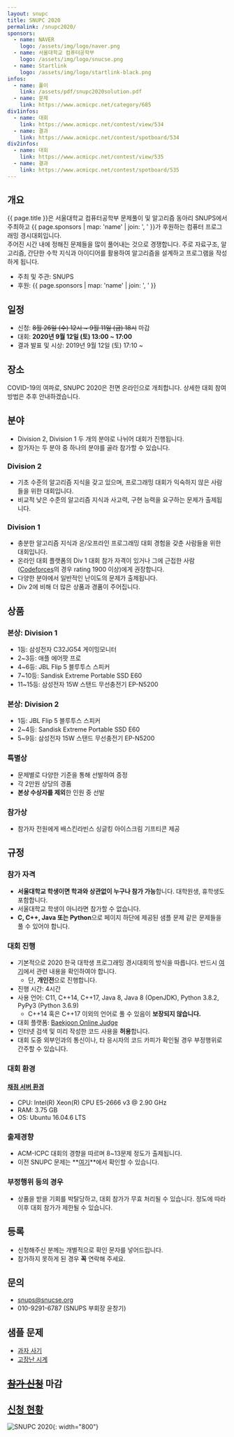 ```yaml
---
layout: snupc
title: SNUPC 2020
permalink: /snupc2020/
sponsors:
  - name: NAVER
    logo: /assets/img/logo/naver.png
  - name: 서울대학교 컴퓨터공학부
    logo: /assets/img/logo/snucse.png
  - name: Startlink
    logo: /assets/img/logo/startlink-black.png
infos:
  - name: 풀이
    link: /assets/pdf/snupc2020solution.pdf
  - name: 문제
    link: https://www.acmicpc.net/category/685
div1infos:
  - name: 대회
    link: https://www.acmicpc.net/contest/view/534
  - name: 결과
    link: https://www.acmicpc.net/contest/spotboard/534
div2infos:
  - name: 대회
    link: https://www.acmicpc.net/contest/view/535
  - name: 결과
    link: https://www.acmicpc.net/contest/spotboard/535
---
```


## 개요
{{ page.title }}은 서울대학교 컴퓨터공학부 문제풀이 및 알고리즘 동아리 SNUPS에서 주최하고 {{ page.sponsors | map: 'name' | join: ', ' }}가 후원하는 컴퓨터 프로그래밍 경시대회입니다.  
주어진 시간 내에 정해진 문제들을 많이 풀어내는 것으로 경쟁합니다. 주로 자료구조, 알고리즘, 간단한 수학 지식과 아이디어를 활용하여 알고리즘을 설계하고 프로그램을 작성하게 됩니다.  
- 주최 및 주관: SNUPS
- 후원: {{ page.sponsors | map: 'name' | join: ', ' }}

## 일정
- 신청: ~~8월 26일 (수) 12시 ~ 9월 11일 (금) 18시~~ 마감
- 대회: **2020년 9월 12일 (토) 13:00 ~ 17:00**
- 결과 발표 및 시상: 2019년 9월 12일 (토) 17:10 ~

## 장소
COVID-19의 여파로, SNUPC 2020은 전면 온라인으로 개최합니다. 상세한 대회 참여 방법은 추후 안내하겠습니다.

## 분야
- Division 2, Division 1 두 개의 분야로 나뉘어 대회가 진행됩니다.
- 참가자는 두 분야 중 하나의 분야를 골라 참가할 수 있습니다.

### Division 2
- 기초 수준의 알고리즘 지식을 갖고 있으며, 프로그래밍 대회가 익숙하지 않은 사람들을 위한 대회입니다.
- 비교적 낮은 수준의 알고리즘 지식과 사고력, 구현 능력을 요구하는 문제가 출제됩니다.

### Division 1
- 충분한 알고리즘 지식과 온/오프라인 프로그래밍 대회 경험을 갖춘 사람들을 위한 대회입니다.
- 온라인 대회 플랫폼의 Div 1 대회 참가 자격이 있거나 그에 근접한 사람([Codeforces](https://codeforces.com/)의 경우 rating 1900 이상)에게 권장합니다.
- 다양한 분야에서 일반적인 난이도의 문제가 출제됩니다.
- Div 2에 비해 더 많은 상품과 경품이 주어집니다.

## 상품

### 본상: Division 1
- 1등: 삼성전자 C32JG54 게이밍모니터
- 2~3등: 애플 에어팟 프로
- 4~6등: JBL Flip 5 블루투스 스피커
- 7~10등: Sandisk Extreme Portable SSD E60
- 11~15등: 삼성전자 15W 스탠드 무선충전기 EP-N5200

### 본상: Division 2
- 1등: JBL Flip 5 블루투스 스피커
- 2~4등: Sandisk Extreme Portable SSD E60
- 5~9등: 삼성전자 15W 스탠드 무선충전기 EP-N5200

### 특별상
- 문제별로 다양한 기준을 통해 선발하여 증정
- 각 2만원 상당의 경품
- **본상 수상자를 제외**한 인원 중 선발

### 참가상
- 참가자 전원에게 배스킨라빈스 싱글킹 아이스크림 기프티콘 제공

## 규정

### 참가 자격
- **서울대학교 학생이면 학과와 상관없이 누구나 참가 가능**합니다. 대학원생, 휴학생도 포함합니다.
- 서울대학교 학생이 아니라면 참가할 수 없습니다.
- **C, C++, Java 또는 Python**으로 페이지 하단에 제공된 샘플 문제 같은 문제들을 풀 수 있어야 합니다.

### 대회 진행
- 기본적으로 2020 한국 대학생 프로그래밍 경시대회의 방식을 따릅니다. 반드시 [여기](http://icpckorea.org/archives/942)에서 관련 내용을 확인하여야 합니다.
  - 단, **개인전**으로 진행합니다.
- 진행 시간: 4시간
- 사용 언어: C11, C++14, C++17, Java 8, Java 8 (OpenJDK), Python 3.8.2, PyPy3 (Python 3.6.9)
  - C++14 혹은 C++17 이외의 언어로 풀 수 있음이 **보장되지 않습니다.**
- 대회 플랫폼: [Baekjoon Online Judge](https://www.acmicpc.net/)
- 인터넷 검색 및 미리 작성한 코드 사용을 **허용**합니다.
- 대회 도중 외부인과의 통신이나, 타 응시자의 코드 카피가 확인될 경우 부정행위로 간주할 수 있습니다.

### 대회 환경

#### [채점 서버 환경](https://www.acmicpc.net/help/judge)
- CPU: Intel(R) Xeon(R) CPU E5-2666 v3 @ 2.90 GHz
- RAM: 3.75 GB
- OS: Ubuntu 16.04.6 LTS

### 출제경향
- ACM-ICPC 대회의 경향을 따르며 8~13문제 정도가 출제됩니다.
- 이전 SNUPC 문제는 **[여기](https://www.acmicpc.net/category/354)**에서 확인할 수 있습니다.

### 부정행위 등의 경우
- 상품을 받을 기회를 박탈당하고, 대회 참가가 무효 처리될 수 있습니다. 정도에 따라 이후 대회 참가가 제한될 수 있습니다.

## 등록
- 신청해주신 분께는 개별적으로 확인 문자를 넣어드립니다.
- 참가하지 못하게 된 경우 **꼭** 연락해 주세요.

## 문의
- [snups@snucse.org](mailto:snups@snucse.org)
- 010-9291-6787 (SNUPS 부회장 윤창기)

## 샘플 문제
- [과자 사기](https://www.acmicpc.net/problem/17450)
- [고장난 시계](https://www.acmicpc.net/problem/14710)

## ~~[참가 신청](https://forms.gle/iuidsebugpSDJXQ67)~~ 마감

## [신청 현황](https://docs.google.com/spreadsheets/d/1iGQJr6rC7JNqPEfJBw4iHyiyynj2T4Eohu_07mskfj0/edit?usp=sharing)

![SNUPC 2020](/assets/img/poster/snupc2020.png){: width="800"}
